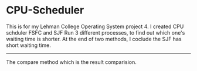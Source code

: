 # CPU-Scheduler
This is for my Lehman College Operating System project 4.
I created CPU schduler FSFC and SJF 
Run 3 different processes, to find out which one's waiting time is shorter. 
At the end of two methods, I coclude the SJF has short waiting time. 
************
The compare method which is the result comparision. 
